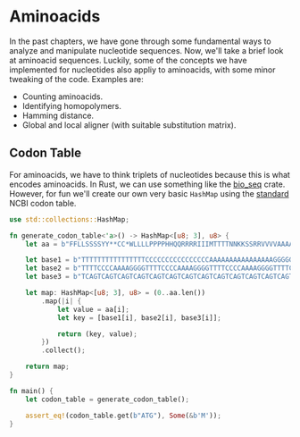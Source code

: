 # Aminoacids
In the past chapters, we have gone through some fundamental ways to analyze and manipulate nucleotide sequences. Now, we'll take a brief look at aminoacid sequences. Luckily, some of the concepts we have implemented for nucleotides also appliy to aminoacids, with some minor tweaking of the code. Examples are:
- Counting aminoacids.
- Identifying homopolymers.
- Hamming distance.
- Global and local aligner (with suitable substitution matrix).

## Codon Table
For aminoacids, we have to think triplets of nucleotides because this is what encodes aminoacids. In Rust, we can use something like the [bio_seq](https://docs.rs/bio-seq/latest/bio_seq/translation/index.html) crate. However, for fun we'll create our own very basic `HashMap` using the [standard](https://www.ncbi.nlm.nih.gov/Taxonomy/Utils/wprintgc.cgi#SG1.) NCBI codon table.

```rust
use std::collections::HashMap;

fn generate_codon_table<'a>() -> HashMap<[u8; 3], u8> {
    let aa = b"FFLLSSSSYY**CC*WLLLLPPPPHHQQRRRRIIIMTTTTNNKKSSRRVVVVAAAADDEEGGGG";

    let base1 = b"TTTTTTTTTTTTTTTTCCCCCCCCCCCCCCCCAAAAAAAAAAAAAAAAGGGGGGGGGGGGGGGG";
    let base2 = b"TTTTCCCCAAAAGGGGTTTTCCCCAAAAGGGGTTTTCCCCAAAAGGGGTTTTCCCCAAAAGGGG";
    let base3 = b"TCAGTCAGTCAGTCAGTCAGTCAGTCAGTCAGTCAGTCAGTCAGTCAGTCAGTCAGTCAGTCAG";

    let map: HashMap<[u8; 3], u8> = (0..aa.len())
        .map(|i| {
            let value = aa[i];
            let key = [base1[i], base2[i], base3[i]];

            return (key, value);
        })
        .collect();

    return map;
}

fn main() {
    let codon_table = generate_codon_table();

    assert_eq!(codon_table.get(b"ATG"), Some(&b'M'));
}
```
